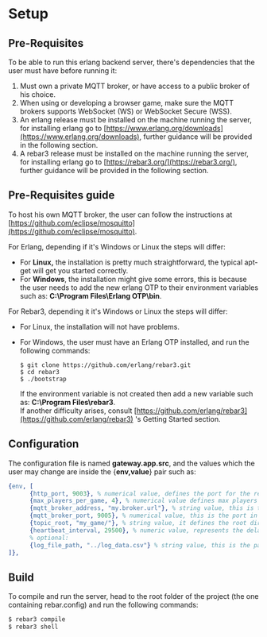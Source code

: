 # Setup

## Pre-Requisites

To be able to run this erlang backend server, there's dependencies that the user must have before running it:

1. Must own a private MQTT broker, or have access to a public broker of his choice.
2. When using or developing a browser game, make sure the MQTT brokers supports WebSocket (WS) or WebSocket Secure (WSS).
3. An erlang release must be installed on the machine running the server, for installing erlang go to [https://www.erlang.org/downloads](https://www.erlang.org/downloads), further guidance will be provided in the following section.
4. A rebar3 release must be installed on the machine running the server, for installing erlang go to [https://rebar3.org/](https://rebar3.org/), further guidance will be provided in the following section.

## Pre-Requisites guide

To host his own MQTT broker, the user can follow the instructions at [https://github.com/eclipse/mosquitto](https://github.com/eclipse/mosquitto).

For Erlang, depending if it's Windows or Linux the steps will differ:

* For **Linux,** the installation is pretty much straightforward, the typical apt-get will get you started correctly.
* For **Windows**, the installation might give some errors, this is because the user needs to add the new erlang OTP to their environment variables such as: **C:\Program Files\Erlang OTP\bin**.

For Rebar3, depending it it's Windows or Linux the steps will differ:

* For Linux, the installation will not have problems.
*   For Windows, the user must have an Erlang OTP installed, and run the following commands:

    ```
    $ git clone https://github.com/erlang/rebar3.git
    $ cd rebar3
    $ ./bootstrap
    ```

    If the environment variable is not created then add a new variable such as: **C:\Program Files\rebar3**.\
    If another difficulty arises, consult [https://github.com/erlang/rebar3](https://github.com/erlang/rebar3) 's Getting Started section.

## Configuration

The configuration file is named **gateway.app.src**, and the values which the user may change are inside the {**env,value**} pair such as:

```erlang
{env, [
      {http_port, 9003}, % numerical value, defines the port for the requests
      {max_players_per_game, 4}, % numerical value defines max players per game
      {mqtt_broker_address, "my.broker.url"}, % string value, this is the ip or url of your mqtt broker
      {mqtt_broker_port, 9005}, % numerical value, this is the port in which your broker is running (can be ws or IoT port)
      {topic_root, "my_game/"}, % string value, it defines the root directory of your mqtt topic
      {heartbeat_interval, 29500}, % numeric value, represents the delay in milliseconds
      % optional:
      {log_file_path, "../log_data.csv"} % string value, this is the path to the document which is created when logs are exported
]},
```

## Build

To compile and run the server, head to the root folder of the project (the one containing rebar.config) and run the following commands:

```sh
$ rebar3 compile
$ rebar3 shell
```
